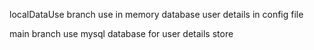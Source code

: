 localDataUse branch 
use in memory database user details in config file 

main branch
use mysql database for user details store 
